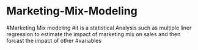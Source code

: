 # Marketing-Mix-Modeling
#Marketing Mix modeling  #it is a statistical Analysis such as multiple liner regression to estimate the impact of marketing mix on sales and then forcast the impact of other #variables
